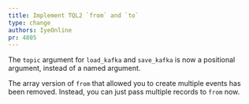 ```yaml
---
title: Implement TQL2 `from` and `to`
type: change
authors: IyeOnline
pr: 4805
---
```


The `topic` argument for `load_kafka` and `save_kafka` is now a positional
argument, instead of a named argument.

The array version of `from` that allowed you to create multiple events has been
removed. Instead, you can just pass multiple records to `from` now.
